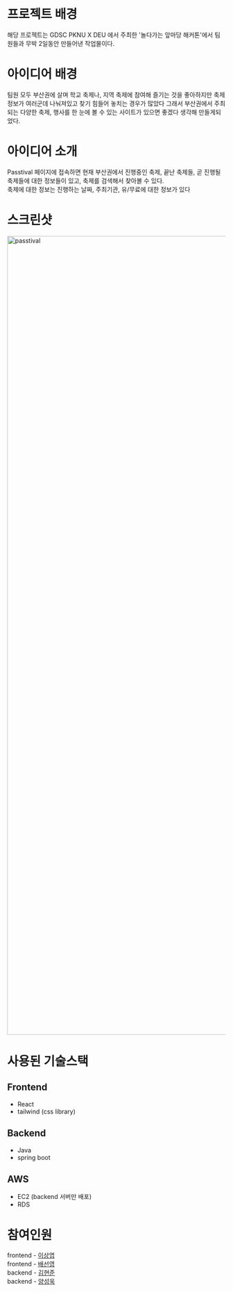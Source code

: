 # 프로젝트 배경
해당 프로젝트는 GDSC PKNU X DEU 에서 주최한 '놀다가는 앞마당 해커톤'에서 팀원들과 무박 2일동안 만들어낸 작업물이다.

# 아이디어 배경
팀원 모두 부산권에 살며 학교 축제나, 지역 축제에 참여해 즐기는 것을 좋아하지만 축제 정보가 여러군데 나눠져있고 찾기 힘들어 놓치는 경우가 많았다
그래서 부산권에서 주최되는 다양한 축제, 행사를 한 눈에 볼 수 있는 사이트가 있으면 좋겠다 생각해 만들게되었다.

# 아이디어 소개
Passtival 페이지에 접속하면 현재 부산권에서 진행중인 축제, 끝난 축제들, 곧 진행될 축제들에 대한 정보들이 있고, 축제를 검색해서 찾아볼 수 있다.\
축제에 대한 정보는 진행하는 날짜, 주최기관, 유/무료에 대한 정보가 있다

# 스크린샷
<img width="1840" alt="passtival" src="https://user-images.githubusercontent.com/71641127/190957671-732a8855-dee0-41c2-8b9e-3a6466d82eb7.png">


# 사용된 기술스택
## Frontend
- React
- tailwind (css library)

## Backend
- Java
- spring boot

## AWS
- EC2 (backend 서버만 배포)
- RDS

# 참여인원
frontend - [이상엽](https://github.com/pp449)\
frontend - [배선영](https://github.com/baesunyoung6767)\
backend - [김현준](https://github.com/HyeonJun0530)\
backend - [양성욱](https://github.com/Pepe6bf)

